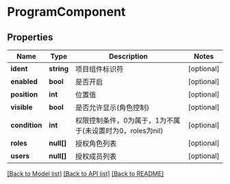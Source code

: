 # ProgramComponent

## Properties

Name | Type | Description | Notes
------------ | ------------- | ------------- | -------------
**ident** | **string** | 项目组件标识符 | [optional] 
**enabled** | **bool** | 是否开启 | [optional] 
**position** | **int** | 位置值 | [optional] 
**visible** | **bool** | 是否允许显示(角色控制) | [optional] 
**condition** | **int** | 权限控制条件，0为属于，1为不属于(未设置时为0，roles为nil) | [optional] 
**roles** | **null[]** | 授权角色列表 | [optional] 
**users** | **null[]** | 授权成员列表 | [optional] 

[[Back to Model list]](../../README.md#documentation-for-models) [[Back to API list]](../../README.md#documentation-for-api-endpoints) [[Back to README]](../../README.md)


